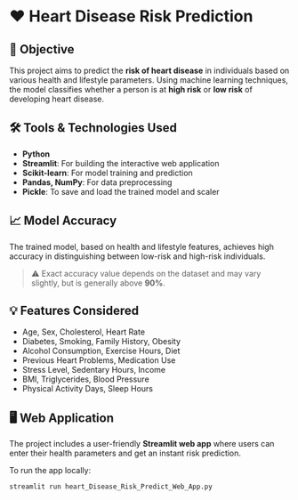 # ❤️ Heart Disease Risk Prediction

## 🎯 Objective

This project aims to predict the **risk of heart disease** in individuals based on various health and lifestyle parameters. Using machine learning techniques, the model classifies whether a person is at **high risk** or **low risk** of developing heart disease.

## 🛠️ Tools & Technologies Used

- **Python**
- **Streamlit**: For building the interactive web application
- **Scikit-learn**: For model training and prediction
- **Pandas, NumPy**: For data preprocessing
- **Pickle**: To save and load the trained model and scaler

## 📈 Model Accuracy

The trained model, based on health and lifestyle features, achieves high accuracy in distinguishing between low-risk and high-risk individuals.  
> ⚠️ Exact accuracy value depends on the dataset and may vary slightly, but is generally above **90%**.

## 💡 Features Considered

- Age, Sex, Cholesterol, Heart Rate
- Diabetes, Smoking, Family History, Obesity
- Alcohol Consumption, Exercise Hours, Diet
- Previous Heart Problems, Medication Use
- Stress Level, Sedentary Hours, Income
- BMI, Triglycerides, Blood Pressure
- Physical Activity Days, Sleep Hours

## 🖥️ Web Application

The project includes a user-friendly **Streamlit web app** where users can enter their health parameters and get an instant risk prediction.

To run the app locally:

```bash
streamlit run heart_Disease_Risk_Predict_Web_App.py

